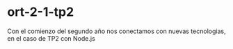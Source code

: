 # ort-2-1-tp2
Con el comienzo del segundo año nos conectamos con nuevas tecnologias, en el caso de TP2 con Node.js




